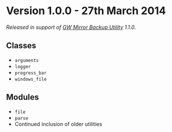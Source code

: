 # Version 1.0.0 - 27th March 2014

*Released in support of [GW Mirror Backup Utility](https://github.com/jesskelsall/gw_mirror-backup-utility) 1.1.0.*

## Classes

- `arguments`
- `logger`
- `progress_bar`
- `windows_file  `

## Modules

- `file`
- `parse`
- Continued inclusion of older utilities
